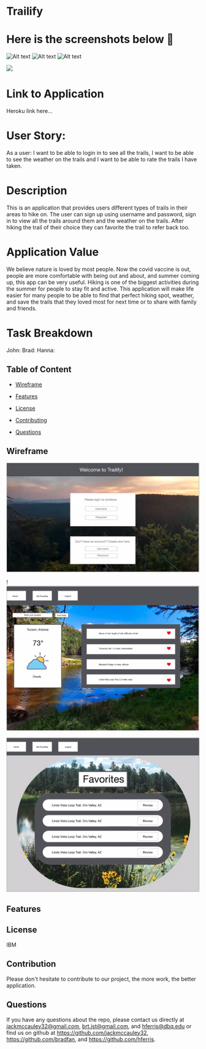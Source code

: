 # Trailify

# Here is the screenshots below :star_struck:
![Alt text](/./assets/imgs/ScreenShot.png?raw=true "Screenshot")
![Alt text](/./assets/imgs/ScreenShot.png?raw=true "Screenshot")
![Alt text](/./assets/imgs/ScreenShot.png?raw=true "Screenshot")

<img src="https://img.shields.io/badge/License-IPL%201.0-blue.svg"></img>

# Link to Application
Heroku link here...

# User Story:
As a user:
I want to be able to login in to see all the trails,
I want to be able to see the weather on the trails and 
I want to be able to rate the trails I have taken.

# Description
This is an application that provides users different types of trails in their areas to hike on. The user can sign up using username and password, sign in to view all the trails around them and the weather on the trails. After hiking the trail of their choice they can favorite the trail to refer back too.

# Application Value
We believe nature is loved by most people. Now the covid vaccine is out, people are more comfortable with being out and about, and summer coming up, this app can be very useful. Hiking is one of the biggest activities during the summer for people to stay fit and active. This application will make life easier for many people to be able to find that perfect hiking spot, weather, and save the trails that they loved most for next time or to share with family and friends. 

# Task Breakdown
John:
Brad:
Hanna:

## Table of Content

* [Wireframe](#wireframe)

* [Features](#features)

* [License​](#license)

* [Contributing​](#contribution)

* [Questions](#questions)

## Wireframe
![Alt text](/./client/imgs/wireframe1.png?raw=true "Screenshot")

!![Alt text](/./client/imgs/wireframe2.png?raw=true "Screenshot")

![Alt text](/./client/imgs/wireframe3.png?raw=true "Screenshot")

## Features


## License
IBM

## Contribution
Please don't hesitate to contribute to our project, the more work, the better application.

## Questions
 If you have any questions about the repo, please contact us directly at jackmccauley32@gmail.com, brt.jst@gmail.com, and hferris@dbq.edu or find us on github at https://github.com/jackmccauley32, https://github.com/bradfan, and https://github.com/hferris.
 